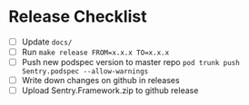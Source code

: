 # Release Checklist
  - [ ] Update `docs/`
  - [ ] Run `make release FROM=x.x.x TO=x.x.x`
  - [ ] Push new podspec version to master repo `pod trunk push Sentry.podspec --allow-warnings`
  - [ ] Write down changes on github in releases
  - [ ] Upload Sentry.Framework.zip to github release
